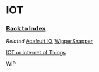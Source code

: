 
# IOT

### [Back to Index](index.md)

*Related* [Adafruit IO](adafruit_io.md), [WipperSnapper](wippersnapper.md)

[IOT or Internet of Things](https://en.wikipedia.org/wiki/Internet_of_things)


WIP